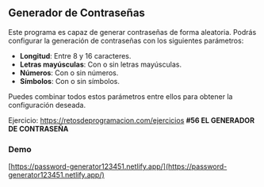 ## Generador de Contraseñas

Este programa es capaz de generar contraseñas de forma aleatoria. Podrás configurar la generación de contraseñas con los siguientes parámetros:

- **Longitud**: Entre 8 y 16 caracteres.
- **Letras mayúsculas**: Con o sin letras mayúsculas.
- **Números**: Con o sin números.
- **Símbolos**: Con o sin símbolos.

Puedes combinar todos estos parámetros entre ellos para obtener la configuración deseada.

Ejercicio: https://retosdeprogramacion.com/ejercicios **#56 EL GENERADOR DE CONTRASEÑA**

### Demo

[https://password-generator123451.netlify.app/](https://password-generator123451.netlify.app/)
